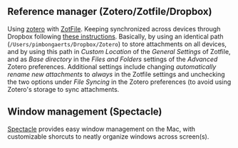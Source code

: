 ## Reference manager (Zotero/Zotfile/Dropbox)
Using [zotero](https://www.zotero.org/) with [ZotFile](http://zotfile.com/). Keeping synchronized across devices through Dropbox following [these instructions](http://islamicate-dh.github.io/2016-05-27-set-up-zotero-between-multiple-computers/). Basically, by using an identical path (`/Users/pimbongaerts/Dropbox/Zotero`) to store attachments on all devices, and by using this path in *Custom Location* of the *General Settings* of Zotfile, and as *Base directory* in the *Files and Folders* settings of the *Advanced* Zotero preferences. Additional settings include changing *automatically rename new attachments* to *always* in the Zotfile settings and unchecking the two options under *File Syncing* in the Zotero preferences (to avoid using Zotero's storage to sync attachments.

## Window management (Spectacle)
[Spectacle](https://github.com/eczarny/spectacle) provides easy window management on the Mac, with customizable shorcuts to neatly organize windows across screen(s).
